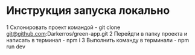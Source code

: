 # Инструкция запуска локально
1 Склонировать проект командой - git clone git@github.com:Darkerros/green-app.git
2 Перейдти в папку проекта и написать в терминал  - npm i 
3 Выполнить команду в терминали - npm run dev
